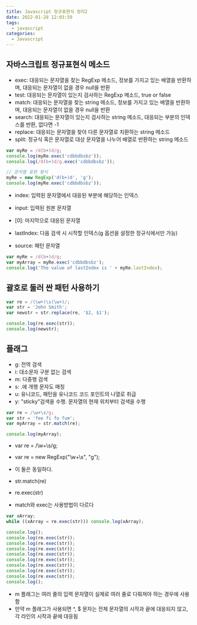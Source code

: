 ```yaml
---
title: Javascript 정규표현식 정리2
date: 2022-01-28 12:03:59
tags:
  - javascript
categories:
  - Javascript
---
```


## 자바스크립트 정규표현식 메소드

- exec: 대응되는 문자열을 찾는 RegExp 메소드, 정보를 가지고 있는 배열을 반환하며, 대응되는 문자열이 없을 경우 null을 반환
- test: 대응되는 문자열이 있는지 검사하는 RegExp 메소드, true or false
- match: 대응되는 문자열을 찾는 string 메소드, 정보를 가지고 있는 배열을 반환하며, 대응되는 문자열이 없을 경우 null을 반환
- search: 대응되는 문자열이 있는지 검사하는 string 메소드, 대응되는 부분의 인덱스를 반환, 없다면 -1
- replace: 대응되는 문자열을 찾아 다른 문자열로 치환하는 string 메소드
- split: 정규식 혹은 문자열로 대상 문자열을 나누어 배열로 반환하는 string 메소드

```javascript
var myRe = /d(b+)d/g;
console.log(myRe.exec('cdbbdbsbz'));
console.log(/d(b+)d/g.exec('cdbbdbsbz'));

// 문자열 표현 형식
myRe = new RegExp('d(b+)d', 'g');
console.log(myRe.exec('cdbbdbsbz'));
```

- index: 입력된 문자열에서 대응된 부분에 해당하는 인덱스
- input: 입력된 원본 문자열
- [0]: 마지막으로 대응된 문자열

- lastIndex: 다음 검색 시 시작할 인덱스(g 옵션을 설정한 정규식에서만 가능)
- source: 패턴 문자열

```javascript
var myRe = /d(b+)d/g;
var myArray = myRe.exec('cdbbdbsbz');
console.log('The value of lastIndex is ' + myRe.lastIndex);
```

## 괄호로 둘러 싼 패턴 사용하기

```javascript
var re = /(\w+)\s(\w+)/;
var str = 'John Smith';
var newstr = str.replace(re, '$2, $1');

console.log(re.exec(str));
console.log(newstr);
```

## 플래그

- g: 전역 검색
- i: 대소문자 구분 없는 검색
- m: 다중행 검색
- s: .에 개행 문자도 매칭
- u: 유니코드, 패턴을 유니코드 코드 포인트의 나열로 취급
- y: "sticky"검색을 수행. 문자열의 현재 위치부터 검색을 수행

```javascript
var re = /\w+\s/g;
var str = 'fee fi fo fum';
var myArray = str.match(re);

console.log(myArray);
```

- var re = /\w+\s/g;
- var re = new RegExp("\\w+\\s", "g");
- 이 둘은 동일하다.

- str.match(re)
- re.exec(str)
- match와 exec는 사용방법이 다르다

```javascript
var xArray;
while ((xArray = re.exec(str))) console.log(xArray);

console.log();
console.log(re.exec(str));
console.log(re.exec(str));
console.log(re.exec(str));
console.log(re.exec(str));
console.log(re.exec(str));
console.log(re.exec(str));
console.log(re.exec(str));
console.log(re.exec(str));
console.log();
```

- m 플래그는 여러 줄의 입력 문자열이 실제로 여러 줄로 다뤄져야 하는 경우에 사용함
- 만약 m 플래그가 사용되면 ^, $ 문자는 전체 문자열의 시작과 끝에 대응되지 않고, 각 라인의 시작과 끝에 대응됨
